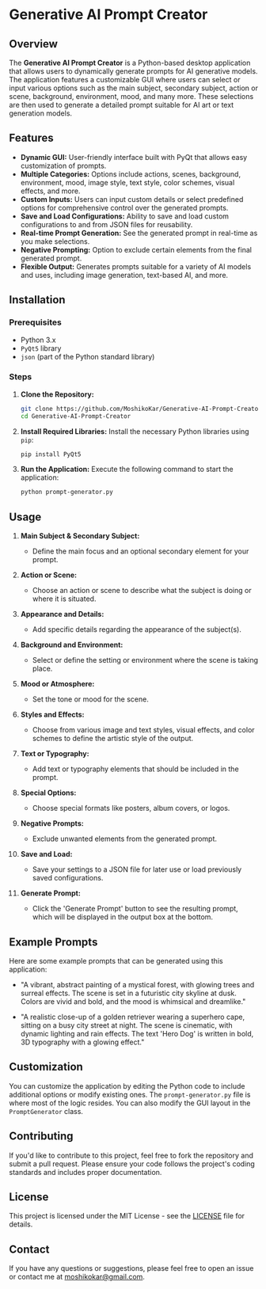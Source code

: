 
# Generative AI Prompt Creator

## Overview

The **Generative AI Prompt Creator** is a Python-based desktop application that allows users to dynamically generate prompts for AI generative models. The application features a customizable GUI where users can select or input various options such as the main subject, secondary subject, action or scene, background, environment, mood, and many more. These selections are then used to generate a detailed prompt suitable for AI art or text generation models.

## Features

- **Dynamic GUI:** User-friendly interface built with PyQt that allows easy customization of prompts.
- **Multiple Categories:** Options include actions, scenes, background, environment, mood, image style, text style, color schemes, visual effects, and more.
- **Custom Inputs:** Users can input custom details or select predefined options for comprehensive control over the generated prompts.
- **Save and Load Configurations:** Ability to save and load custom configurations to and from JSON files for reusability.
- **Real-time Prompt Generation:** See the generated prompt in real-time as you make selections.
- **Negative Prompting:** Option to exclude certain elements from the final generated prompt.
- **Flexible Output:** Generates prompts suitable for a variety of AI models and uses, including image generation, text-based AI, and more.

## Installation

### Prerequisites

- Python 3.x
- `PyQt5` library
- `json` (part of the Python standard library)

### Steps

1. **Clone the Repository:**
   ```bash
   git clone https://github.com/MoshikoKar/Generative-AI-Prompt-Creator
   cd Generative-AI-Prompt-Creator
   ```

2. **Install Required Libraries:**
   Install the necessary Python libraries using `pip`:
   ```bash
   pip install PyQt5
   ```

3. **Run the Application:**
   Execute the following command to start the application:
   ```bash
   python prompt-generator.py
   ```

## Usage

1. **Main Subject & Secondary Subject:**
   - Define the main focus and an optional secondary element for your prompt.
   
2. **Action or Scene:**
   - Choose an action or scene to describe what the subject is doing or where it is situated.

3. **Appearance and Details:**
   - Add specific details regarding the appearance of the subject(s).

4. **Background and Environment:**
   - Select or define the setting or environment where the scene is taking place.

5. **Mood or Atmosphere:**
   - Set the tone or mood for the scene.

6. **Styles and Effects:**
   - Choose from various image and text styles, visual effects, and color schemes to define the artistic style of the output.

7. **Text or Typography:**
   - Add text or typography elements that should be included in the prompt.

8. **Special Options:**
   - Choose special formats like posters, album covers, or logos.

9. **Negative Prompts:**
   - Exclude unwanted elements from the generated prompt.

10. **Save and Load:**
    - Save your settings to a JSON file for later use or load previously saved configurations.

11. **Generate Prompt:**
    - Click the 'Generate Prompt' button to see the resulting prompt, which will be displayed in the output box at the bottom.

## Example Prompts

Here are some example prompts that can be generated using this application:

- "A vibrant, abstract painting of a mystical forest, with glowing trees and surreal effects. The scene is set in a futuristic city skyline at dusk. Colors are vivid and bold, and the mood is whimsical and dreamlike."
  
- "A realistic close-up of a golden retriever wearing a superhero cape, sitting on a busy city street at night. The scene is cinematic, with dynamic lighting and rain effects. The text 'Hero Dog' is written in bold, 3D typography with a glowing effect."

## Customization

You can customize the application by editing the Python code to include additional options or modify existing ones. The `prompt-generator.py` file is where most of the logic resides. You can also modify the GUI layout in the `PromptGenerator` class.

## Contributing

If you'd like to contribute to this project, feel free to fork the repository and submit a pull request. Please ensure your code follows the project's coding standards and includes proper documentation.

## License

This project is licensed under the MIT License - see the [LICENSE](LICENSE) file for details.

## Contact

If you have any questions or suggestions, please feel free to open an issue or contact me at [moshikokar@gmail.com](mailto:your-email@example.com).
